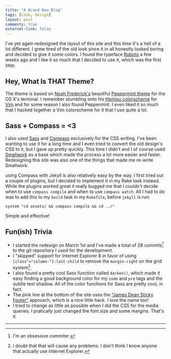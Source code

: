 ```yaml
---
title: "A Brand New Blog"
tags: [Code, Design]
layout: post
comments: true
external-link: false
---
```


I've yet again redesigned the layout of this site and this time it's a hell of a lot different. I grew tired of the old look since it in all honestly looked boring and decided to give it some colors. I found the typeface [Roboto](http://www.google.com/webfonts/specimen/Roboto "Roboto") a few weeks ago and I like it so much that I decided to use it, which was the first step.

## Hey, What Is THAT Theme?

The theme is based on [Noah Frederick's](http://noahfrederick.com/ "Noah Fredrick") beautiful [Peppermint theme](http://noahfrederick.com/blog/2011/lion-terminal-theme-peppermint/ "Peppermint terminal thehe") for the OS X's terminal. I remember stumbling onto his [Hemisu colorscheme](http://noahfrederick.com/vim-color-scheme-hemisu/ "Hemisu") for [Vim](http://www.vim.org/ "Vim") and for some reason I also found Peppermint. I even liked it so much that I hacked together a Vim colorscheme for it that I use quite a lot.

## Sass + Compass = <3

I also used [Sass](http://sass-lang.com/ "Sass") and [Compass](http://compass-style.org/ "Compass") exclusively for the CSS writing. I've been wanting to use it for a long time and I even tried to convert the old design's CSS to it, but I gave up pretty quickly. This time I didn't and I of course used [Smallwork](https://github.com/gummesson/smallwork "Smallwork") as a base which made the process a lot more easier and faster. Redesigning this site was also one of the things that made me re-write Smallwork.

using Compass with Jekyll is also relatively easy by the way. I first tried out a couple of plugins, but I decided to implement it in my Rake task instead. While the plugins worked great it really bugged me that I couldn't decide when to use `compass compile` and when to use `compass watch`. All I had to do was to add this to my `build` task in my `Rakefile`, before `jekyll` is run:

	system "cd assets/ && compass compile && cd ../"

Simple and effective!

## Fun(ish) Trivia

- I started the redesign on March 1st and I've made a total of 28 commits[^20130309-1] to the git repository I used for the development.
- I "skipped" support for Internet Explorer 8 in favor of using `[class^="column-"]:last-child` to remove the `margin-right` on the grid system[^20130309-2].
- I also found a pretty cool Sass function called `darken()`, which made it easy finding a good background color for my `code` and `pre` tags and the subtle text shadow. All of the color functions for Sass are pretty cool, in fact.
- The pink line at the bottom of the site uses the ["James Dean Sticky Footer"](http://mystrd.at/modern-clean-css-sticky-footer/ "Modern Clean CSS Sticky Footer") approach, which is a nice little hack. I love the name too!
- I tried to change as little as possible when I did the CSS for the media queries. I pratically just changed the font size and some margins. That's it.

***

[^20130309-1]: I'm an obsessive commiter.
[^20130309-2]: I doubt that that will cause any problems. I don't think I know anyone that actually use Internet Explorer.
